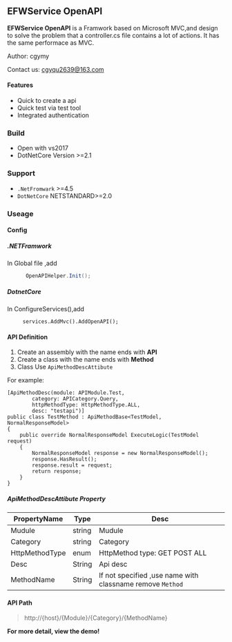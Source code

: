 ## EFWService OpenAPI
**EFWService OpenAPI** is a Framwork based on Microsoft MVC,and design to solve the problem that a controller.cs file contains a lot of actions. It has the same performace as MVC.

Author: cgymy  

Contact us: cgyqu2639@163.com

#### Features

* Quick to create a api
* Quick test via test tool
* Integrated authentication

### Build

* Open with vs2017
* DotNetCore Version >=2.1

 ### Support
 * `.NetFromwark` >=4.5
 *  `DotNetCore` NETSTANDARD>=2.0

 ### Useage
 #### Config
 ##### .NETFramwork
 In Global file ,add  
    
```C#
      OpenAPIHelper.Init();
```
##### DotnetCore
 In ConfigureServices(),add
```
     services.AddMvc().AddOpenAPI();
```
#### API Definition
1. Create an assembly with the name ends with **API**
2. Create a class with the name ends with **Method**
3. Class Use `ApiMethodDescAttibute`

For example:

```
[ApiMethodDesc(module: APIModule.Test,
        category: APICategory.Query,
        httpMethodType: HttpMethodType.ALL,
        desc: "testapi")]
public class TestMethod : ApiMethodBase<TestModel, NormalResponseModel>
{
    public override NormalResponseModel ExecuteLogic(TestModel request)
    {
        NormalResponseModel response = new NormalResponseModel();
        response.HasResult();
        response.result = request;
        return response;
    }
}
```
##### ApiMethodDescAttibute Property
PropertyName |  Type| Desc
---|---|--
Mudule | 	string |	Mudule
Category| 	string | Category
HttpMethodType| 	enum| HttpMethod type: GET POST ALL
Desc	|String	| Api desc
MethodName|	String|If not specified ,use name with classname remove `Method`

#### API Path
 > http://{host}/{Module}/{Category}/{MethodName}

**For more detail, view the demo!**

